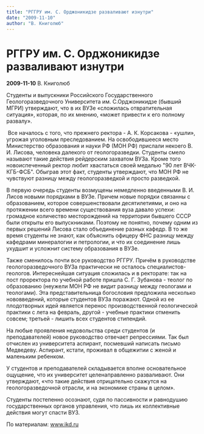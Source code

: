 ```yaml
---
title: "РГГРУ им. С. Орджоникидзе разваливают изнутри"
date: "2009-11-10"
author: "В. Книголюб"
---
```


# РГГРУ им. С. Орджоникидзе разваливают изнутри

**2009-11-10** В. Книголюб

Студенты и выпускники Российского Государственного Геологоразведочного Университета им. С.Орджоникидзе (бывший МГРИ) утверждают, что в их ВУЗе «сложилась отвратительная ситуация», которая, по их мнению, «может привести к его полному развалу».

 Все началось с того, что прежнего ректора - А. К. Корсакова - «ушли», угрожая уголовным преследованием. На освободившееся место Министерство образования и науки РФ (МОН РФ) прислали некоего В. И. Лисова, человека далекого от геологоразведки. Студенты смело называют такие действия рейдерским захватом ВУЗа. Кроме того новоиспеченный ректор любит хвастаться своей медалью "90 лет ВЧК-КГБ-ФСБ". Обыграв этот факт, студенты утверждают, что МОН РФ не чувствуют разницу между геологоразведкой и просто разведкой.

В первую очередь студенты возмущены немедленно введенными В. И. Лисов новыми порядками в ВУЗе. Причем новые порядки связанны с образованием, которое совершенствовали десятилетиями, и оно на протяжении всего времени существования вуза давало успехи: громадное количество месторождений на территории бывшего СССР были открыты его выпускниками. Поэтому не понятно, почему одним из первых решений Лисова стало объединение разных кафедр. В то же время студенты не знают, как объяснить офицеру ФНС разницу между кафедрами минералогии и петрологии, и что их соединение лишь ухудшит и усложнит систему образования в ВУЗе.

Также сменилось почти все руководство РГГРУ. Причём в руководстве геологоразведочного ВУЗа практически не осталось специалистов-геологов. Интереснейшая ситуация сложилась и в ректорате: так на пост проректора по учебной работе пришла С. Г. Зубанова - теолог по образованию (неужели МОН РФ не видит разницу между геологами и теологами). Эта представительница богословия предложила несколько нововведений, которые студентов ВУЗа поражают. Одной из ее плодотворных идей является перенос производственной геологической практики с лета на февраль, другой - учебные практики отменить совсем; третьей - лишить всех студентов стипендий.

На любые проявления недовольства среди студентов (и преподавателей) новое руководство отвечает репрессиями. Так был отчислен из университета аспирант, посмевший написать письмо Медведеву. Аспирант, кстати, проживал в общежитии с женой и маленьким ребенком.

У студентов и преподавателей складывается вполне основательное ощущение, что их университет целенаправленно разваливают. Они утверждают, «что такие действия отрицательно скажутся на геологоразведочной отрасли, и на экономике страны в целом».

Студенты постепенно осознают, судя по пассивности и равнодушию государственных органов управления, что лишь их коллективные действия могут спасти ВУЗ.

По материалам: www.ikd.ru